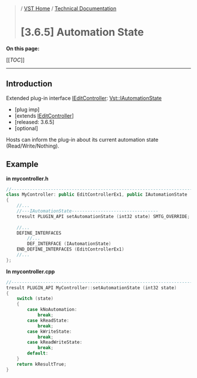 >/ [VST Home](../../../) / [Technical Documentation](../../Index.md)
>
># [3.6.5] Automation State

**On this page:**

[[_TOC_]]

---

## Introduction

Extended plug-in interface [IEditController](https://steinbergmedia.github.io/vst3_doc/vstinterfaces/classSteinberg_1_1Vst_1_1IEditController.html): [Vst::IAutomationState](https://steinbergmedia.github.io/vst3_doc/vstinterfaces/classSteinberg_1_1Vst_1_1IAutomationState.html)

- [plug imp]
- [extends [IEditController](https://steinbergmedia.github.io/vst3_doc/vstinterfaces/classSteinberg_1_1Vst_1_1IEditController.html)]
- [released: 3.6.5]
- [optional]

Hosts can inform the plug-in about its current automation state (Read/Write/Nothing).

## Example

**in mycontroller.h**

``` c++
//------------------------------------------------------------------------
class MyController: public EditControllerEx1, public IAutomationState
{
    //...
    //---IAutomationState---------------------------------
    tresult PLUGIN_API setAutomationState (int32 state) SMTG_OVERRIDE;
 
    //...
    DEFINE_INTERFACES
        //...
        DEF_INTERFACE (IAutomationState)
    END_DEFINE_INTERFACES (EditControllerEx1)
    //...
};
```

**In mycontroller.cpp**

``` c++
//------------------------------------------------------------------------
tresult PLUGIN_API MyController::setAutomationState (int32 state)
{
    switch (state)
    {
        case kNoAutomation:
            break;
        case kReadState:
            break;
        case kWriteState:
            break;
        case kReadWriteState:
            break;
        default:
    }
    return kResultTrue;
}
```
